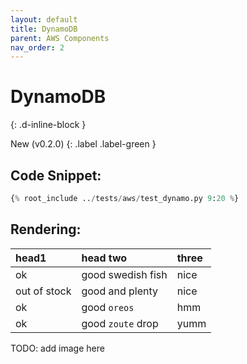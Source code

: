 ```yaml
---
layout: default
title: DynamoDB
parent: AWS Components
nav_order: 2
---
```


# DynamoDB
{: .d-inline-block }

New (v0.2.0)
{: .label .label-green }

## Code Snippet:

```python
{% root_include ../tests/aws/test_dynamo.py 9:20 %}
```

## Rendering:

<div class="code-example" markdown="1">

| head1        | head two          | three |
|:-------------|:------------------|:------|
| ok           | good swedish fish | nice  |
| out of stock | good and plenty   | nice  |
| ok           | good `oreos`      | hmm   |
| ok           | good `zoute` drop | yumm  |

TODO: add image here
</div>
